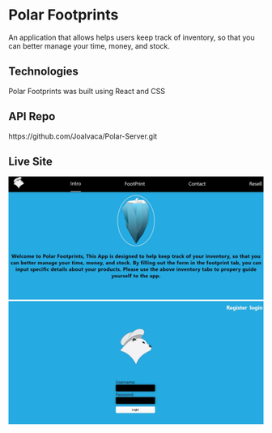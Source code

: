 # Polar Footprints

An application that allows helps users keep track of inventory, so that you can better manage your time, money, and stock.

## Technologies

Polar Footprints was built using React and CSS

## API Repo

<div>https://github.com/Joalvaca/Polar-Server.git</div>

## Live Site

<div><img src="src/images/Polarhome.jpg" alt="Homepage"><div>
<div><img src="src/images/Polarlogin.jpg" alt="Polarlogin"><div>
